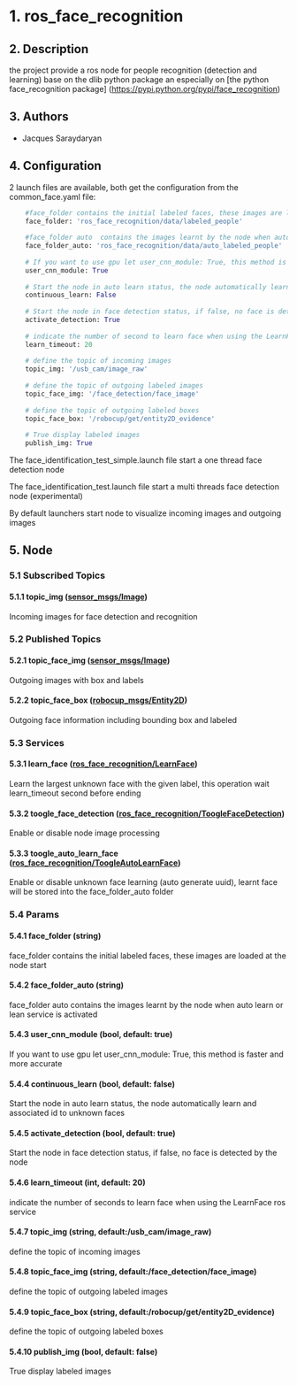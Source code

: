 # 1. ros_face_recognition

## 2. Description
the project provide a ros node for people recognition (detection and learning) base on the dlib python package an especially on [the python face_recognition package] (https://pypi.python.org/pypi/face_recognition) 

## 3. Authors
* Jacques Saraydaryan

## 4.  Configuration 

2 launch files are available, both get the configuration from the common_face.yaml file:
```python
    #face_folder contains the initial labeled faces, these images are loaded at the node start
    face_folder: 'ros_face_recognition/data/labeled_people'
    
    #face_folder auto  contains the images learnt by the node when auto learn or lean service is activated
    face_folder_auto: 'ros_face_recognition/data/auto_labeled_people'
    
    # If you want to use gpu let user_cnn_module: True, this method is faster and more accurate
    user_cnn_module: True
    
    # Start the node in auto learn status, the node automatically learn and associated id to unknown faces
    continuous_learn: False
    
    # Start the node in face detection status, if false, no face is detected by the node
    activate_detection: True
    
    # indicate the number of second to learn face when using the LearnFace ros service
    learn_timeout: 20
    
    # define the topic of incoming images
    topic_img: '/usb_cam/image_raw'
    
    # define the topic of outgoing labeled images
    topic_face_img: '/face_detection/face_image'
    
    # define the topic of outgoing labeled boxes
    topic_face_box: '/robocup/get/entity2D_evidence'
    
    # True display labeled images
    publish_img: True
```

The face_identification_test_simple.launch file start a one thread face detection node

The face_identification_test.launch file start a multi threads face detection node (experimental)

By default launchers start node to visualize incoming images and outgoing images

## 5. Node
 ### 5.1  Subscribed Topics
  #### 5.1.1 topic_img ([sensor_msgs/Image](http://docs.ros.org/api/sensor_msgs/html/msg/Image.html))
   Incoming images for face detection and recognition
        
 ### 5.2 Published Topics
  #### 5.2.1 topic_face_img ([sensor_msgs/Image](http://docs.ros.org/api/sensor_msgs/html/msg/Image.html))
   Outgoing images with box and labels
  #### 5.2.2 topic_face_box ([robocup_msgs/Entity2D]())
   Outgoing face information including bounding box and labeled 
            
 ### 5.3 Services
  #### 5.3.1 learn_face ([ros_face_recognition/LearnFace](https://github.com/jacques-saraydaryan/ros_face_recognition/blob/master/srv/LearnFace.srv))
   Learn the largest unknown face with the given label, this operation wait learn_timeout second before ending
  #### 5.3.2 toogle_face_detection ([ros_face_recognition/ToogleFaceDetection](https://github.com/jacques-saraydaryan/ros_face_recognition/blob/master/srv/ToogleFaceDetection.srv))
   Enable or disable node image processing
  #### 5.3.3 toogle_auto_learn_face ([ros_face_recognition/ToogleAutoLearnFace](https://github.com/jacques-saraydaryan/ros_face_recognition/blob/master/srv/ToogleAutoLearnFace.srv))
   Enable or disable unknown face learning (auto generate uuid), learnt face will be stored into the face_folder_auto folder

### 5.4  Params
 #### 5.4.1 face_folder (string)
  face_folder contains the initial labeled faces, these images are loaded at the node start
 #### 5.4.2 face_folder_auto (string)
  face_folder auto  contains the images learnt by the node when auto learn or lean service is activated
 #### 5.4.3 user_cnn_module (bool, default: true) 
  If you want to use gpu let user_cnn_module: True, this method is faster and more accurate
 #### 5.4.4 continuous_learn (bool, default: false) 
  Start the node in auto learn status, the node automatically learn and associated id to unknown faces
 #### 5.4.5 activate_detection (bool, default: true) 
  Start the node in face detection status, if false, no face is detected by the node
 #### 5.4.6 learn_timeout (int, default: 20)
  indicate the number of seconds to learn face when using the LearnFace ros service
 #### 5.4.7 topic_img (string, default:/usb_cam/image_raw)
  define the topic of incoming images
 #### 5.4.8 topic_face_img (string, default:/face_detection/face_image)
  define the topic of outgoing labeled images
 #### 5.4.9 topic_face_box (string, default:/robocup/get/entity2D_evidence)
  define the topic of outgoing labeled boxes
 #### 5.4.10 publish_img (bool, default: false) 
  True display labeled images
  
  


